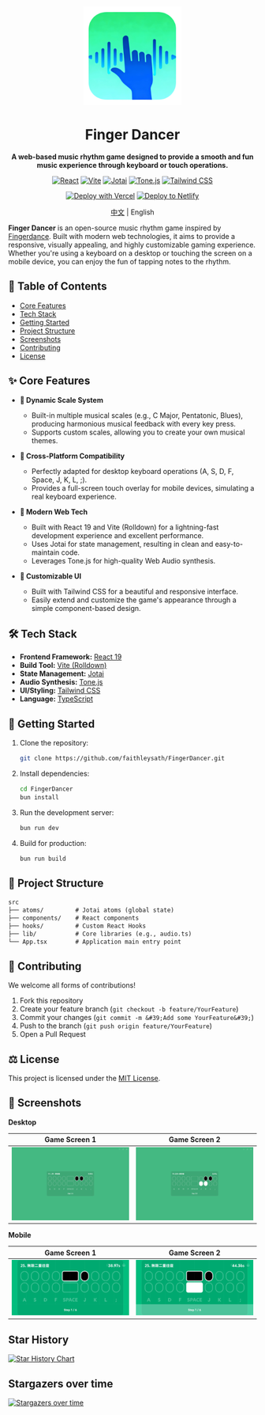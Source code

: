 <div align="center">

<img src="./public/logo.png" alt="Finger Dancer Logo" width="200" />

# Finger Dancer

**A web-based music rhythm game designed to provide a smooth and fun music experience through keyboard or touch operations.**

</div>

<div align="center">

[![React](https://img.shields.io/badge/React-19-61DAFB?logo=react)](https://reactjs.org/)
[![Vite](https://img.shields.io/badge/Vite-Rolldown-646CFF?logo=vite)](https://vitejs.dev/)
[![Jotai](https://img.shields.io/badge/Jotai-2-black?logo=jotai)](https://jotai.org/)
[![Tone.js](https://img.shields.io/badge/Tone.js-15-F9A825?logo=javascript)](https://tonejs.github.io/)
[![Tailwind CSS](https://img.shields.io/badge/Tailwind_CSS-4-38B2AC?logo=tailwind-css)](https://tailwindcss.com/)

[![Deploy with Vercel](https://vercel.com/button)](https://vercel.com/new/clone?repository-url=https%3A%2F%2Fgithub.com%2Ffaithleysath%2FFingerDancer)
[![Deploy to Netlify](https://www.netlify.com/img/deploy/button.svg)](https://app.netlify.com/start/deploy?repository=https%3A%2F%2Fgithub.com%2Ffaithleysath%2FFingerDancer)

[中文](./README.md) | English

</div>

**Finger Dancer** is an open-source music rhythm game inspired by [Fingerdance](https://store.steampowered.com/app/3633450/Fingerdance/). Built with modern web technologies, it aims to provide a responsive, visually appealing, and highly customizable gaming experience. Whether you&#39;re using a keyboard on a desktop or touching the screen on a mobile device, you can enjoy the fun of tapping notes to the rhythm.

## 📖 Table of Contents

* [Core Features](#-core-features)
* [Tech Stack](#-tech-stack)
* [Getting Started](#-getting-started)
* [Project Structure](#-project-structure)
* [Screenshots](#-screenshots)
* [Contributing](#-contributing)
* [License](#-license)

## ✨ Core Features

*   **🎹 Dynamic Scale System**
    *   Built-in multiple musical scales (e.g., C Major, Pentatonic, Blues), producing harmonious musical feedback with every key press.
    *   Supports custom scales, allowing you to create your own musical themes.

*   **📱 Cross-Platform Compatibility**
    *   Perfectly adapted for desktop keyboard operations (A, S, D, F, Space, J, K, L, ;).
    *   Provides a full-screen touch overlay for mobile devices, simulating a real keyboard experience.

*   **🚀 Modern Web Tech**
    *   Built with React 19 and Vite (Rolldown) for a lightning-fast development experience and excellent performance.
    *   Uses Jotai for state management, resulting in clean and easy-to-maintain code.
    *   Leverages Tone.js for high-quality Web Audio synthesis.

*   **🎨 Customizable UI**
    *   Built with Tailwind CSS for a beautiful and responsive interface.
    *   Easily extend and customize the game&#39;s appearance through a simple component-based design.

## 🛠️ Tech Stack

*   **Frontend Framework:** [React 19](https://reactjs.org/)
*   **Build Tool:** [Vite (Rolldown)](https://vitejs.dev/)
*   **State Management:** [Jotai](https://jotai.org/)
*   **Audio Synthesis:** [Tone.js](https://tonejs.github.io/)
*   **UI/Styling:** [Tailwind CSS](https://tailwindcss.com/)
*   **Language:** [TypeScript](https://www.typescriptlang.org/)

## 🚀 Getting Started

1.  Clone the repository:
    ```bash
    git clone https://github.com/faithleysath/FingerDancer.git
    ```
2.  Install dependencies:
    ```bash
    cd FingerDancer
    bun install
    ```
3.  Run the development server:
    ```bash
    bun run dev
    ```
4.  Build for production:
    ```bash
    bun run build
    ```

## 📂 Project Structure

```
src
├── atoms/         # Jotai atoms (global state)
├── components/    # React components
├── hooks/         # Custom React Hooks
├── lib/           # Core libraries (e.g., audio.ts)
└── App.tsx        # Application main entry point
```

## 🤝 Contributing

We welcome all forms of contributions!

1.  Fork this repository
2.  Create your feature branch (`git checkout -b feature/YourFeature`)
3.  Commit your changes (`git commit -m &#39;Add some YourFeature&#39;`)
4.  Push to the branch (`git push origin feature/YourFeature`)
5.  Open a Pull Request

## ⚖️ License

This project is licensed under the [MIT License](https://opensource.org/licenses/MIT).

## 📸 Screenshots

**Desktop**

| Game Screen 1 | Game Screen 2 |
| :---: | :---: |
| <img src="./screenshots/GameScreen1.png" alt="Game Screen on Desktop" width="100%"/> | <img src="./screenshots/GameScreen2.png" alt="Game Screen on Desktop 2" width="100%"/> |

**Mobile**

| Game Screen 1 | Game Screen 2 |
| :---: | :---: |
| <img src="./screenshots/MobileGameScreen1.png" alt="Game Screen on Mobile" width="100%"/> | <img src="./screenshots/MobileGameScreen2.png" alt="Game Screen on Mobile 2" width="100%"/> |

## Star History

[![Star History Chart](https://app.repohistory.com/api/svg?repo=faithleysath/FingerDancer&type=Date&background=FFFFFF&color=f86262)](https://app.repohistory.com/star-history)

## Stargazers over time

[![Stargazers over time](https://starchart.cc/faithleysath/FingerDancer.svg?background=%23FFFFFF&axis=%23333333&line=%23e76060)](https://starchart.cc/faithleysath/FingerDancer)
